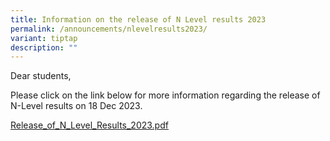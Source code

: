 ```yaml
---
title: Information on the release of N Level results 2023
permalink: /announcements/nlevelresults2023/
variant: tiptap
description: ""
---
```

<p>Dear students,</p><p>Please click on the link below for more information regarding the release of N-Level results on 18 Dec 2023.</p><p><a href="/files/Annnouncement___Release_of_N_Level_results_2023.pdf" rel="noopener noreferrer nofollow" target="_blank">Release_of_N_Level_Results_2023.pdf</a></p>